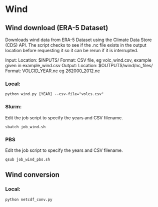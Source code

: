 # Wind

## Wind download (ERA-5 Dataset)

Downloads wind data from ERA-5 Dataset using the Climate Data Store (CDS) API.
The script checks to see if the .nc file exists in the output location before requesting it so it can be rerun if it is interrupted.

Input:
  Location: $INPUTS/
  Format: CSV file, eg volc_wind.csv, example given in example_wind.csv
Output: 
  Location: $OUTPUTS/wind/nc_files/
  Format: VOLCID_YEAR.nc eg 262000_2012.nc

### Local:

```
python wind.py [YEAR] --csv-file="volcs.csv"
```

### Slurm:
Edit the job script to specify the years and CSV filename.

```
sbatch job_wind.sh
```

### PBS
Edit the job script to specify the years and CSV filename.

```
qsub job_wind_pbs.sh
```

## Wind conversion

### Local:

```
python netcdf_conv.py
```
